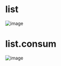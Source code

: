 # list
![image](https://user-images.githubusercontent.com/108916244/183821165-c26d7aa3-c156-400a-9f29-e88cc131da78.png)
# list.consum
![image](https://user-images.githubusercontent.com/108916244/183821312-bf65c8cb-4e86-44bc-87da-06f47200e450.png)
